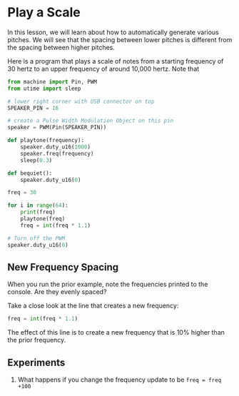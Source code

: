 # Play a Scale
In this lesson, we will learn about how to automatically generate various pitches.  We will see that the spacing between lower pitches is different from the spacing between higher pitches.

Here is a program that plays a scale of notes from a starting frequency of 30 hertz to an upper frequency of around 10,000 hertz.  Note that

```python
from machine import Pin, PWM
from utime import sleep

# lower right corner with USB connector on top
SPEAKER_PIN = 16

# create a Pulse Width Modulation Object on this pin
speaker = PWM(Pin(SPEAKER_PIN))

def playtone(frequency):
    speaker.duty_u16(1000)
    speaker.freq(frequency)
    sleep(0.3)

def bequiet():
    speaker.duty_u16(0)

freq = 30

for i in range(64):
    print(freq)
    playtone(freq)
    freq = int(freq * 1.1)

# Turn off the PWM
speaker.duty_u16(0)
```

## New Frequency Spacing

When you run the prior example, note the frequencies printed to the console.  Are they evenly spaced?

Take a close look at the line that creates a new frequency:

```python
freq = int(freq * 1.1)
```

The effect of this line is to create a new frequency that is 10% higher than the prior frequency.

## Experiments

1. What happens if you change the frequency update to be ```freq = freq +100```

